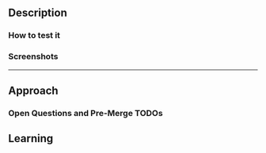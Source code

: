 ## Description
<!-- Describe the goal of the pull request in one or two sentences. -->

### How to test it
<!-- List the steps necessary to test the content of the PR. -->

### Screenshots
<!-- Optional - remove if not necessary -->


---

<!--

Pull requests area chance to teach and learn: share the knowledge. With PRs, we
keep track of the features' history of a code-base and – indirectly – we write
documentation.

It is fundamental to ensure new joiners of futures endeavors can easily read
through our code choices.

So let's share our learnings.

-->


## Approach
<!-- How does this change address the problem? -->

### Open Questions and Pre-Merge TODOs
<!-- Optional - remove if not necessary

Provide a list of tasks/doubts to clarify if the pull request is still a _draft_ (a.k.a. not ready for review).

- [ ] Use GitHub checklists. When solved, check the box and explain the answer.
-->

## Learning
<!-- Optional - remove if not necessary

Describe the research stage.

Links to blog posts, patterns, libraries or add-ons used to solve this problem.

Try adding as reference in support of your learnings.
Use links and footnotes (https://github.blog/changelog/2021-09-30-footnotes-now-supported-in-markdown-fields/).
-->
